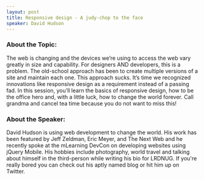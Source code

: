 ```yaml
---
layout: post
title: Responsive design - A judy-chop to the face
speaker: David Hudson
---
```


### About the Topic: 
The web is changing and the devices we’re using to access the web vary greatly in size and capability. For designers AND developers, this is a problem. The old-school approach has been to create multiple versions of a site and maintain each one. This approach sucks. It’s time we recognized innovations like responsive design as a requirement instead of a passing fad. In this session, you’ll learn the basics of responsive design, how to be the office hero and, with a little luck, how to change the world forever. Call grandma and cancel tea time because you do not want to miss this!

### About the Speaker:
David Hudson is using web development to change the world. His work has been featured by Jeff Zeldman, Eric Meyer, and The Next Web  and he recently spoke at the mLearning DevCon on developing websites using jQuery Mobile. His hobbies include photography, world travel and talking about himself in the third-person while writing his bio for LRDNUG. If you're really bored you can check out his aptly named blog or hit him up on Twitter.